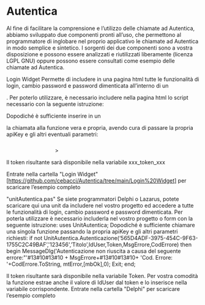 # Autentica

Al fine di facilitare la comprensione e l’utilizzo delle chiamate ad Autentica, abbiamo sviluppato due componenti pronti all’uso, che permettono al programmatore di inglobare nel proprio applicativo le chiamate ad Autentica in modo semplice e sintetico. I sorgenti dei due componenti sono a vostra disposizione e possono essere analizzati e riutilizzati liberamente (licenza LGPL GNU) oppure possono essere consultati come esempio delle chiamate ad Autentica.

Login Widget
Permette di includere in una pagina html tutte le funzionalità di login, cambio password e password dimenticata all’interno di un <div>. Per poterlo utilizzare, è necessario includere nella pagina html lo script necessario con la seguente istruzione:
<script src="https://ws-a.geninfo.it/rest/api/loginWidget"></script>
Dopodiché è sufficiente inserire in un <div> la chiamata alla funzione vera e propria, avendo cura di passare la propria apiKey e gli altri eventuali parametri:
<div style="width: 250px; height: fit-content; margin: 25px auto 0 auto;">
  <autentica-login apikey="565D4ADF-3975-454C-9F63-1755C2C49BAF" <!--logoSrc=""-->></autentica-login>
  <p id="benvenuto" hidden="true">Benvenuto</p>
</div>

Il token risultante sarà disponibile nella variabile xxx_token_xxx

Entrate nella cartella "Login Widget"[https://github.com/cebacci/Autentica/tree/main/Login%20Widget] per scaricare l’esempio completo

"unitAutentica.pas"
Se siete programmatori Delphi o Lazarus, potete scaricare qui una unit da includere nel vostro progetto ed accedere a tutte le funzionalità di login, cambio password e password dimenticata. Per poterla utilizzare è necessario includerla nel vostro progetto o form con la seguente istruzione:
uses UnitAutentica;
Dopodiché è sufficiente chiamare una singola funzione passando la propria apiKey e gli altri parametri richiesti:
  if not UnitAutentica.Autenticazione(‘565D4ADF-3975-454C-9F63-1755C2C49BAF’,'123456',’Titolo’,IdUser,Token,MsgErrore,CodErrore) then begin
    MessageDlg('Autenticazione non riuscita a causa del seguente errore:"'#13#10#13#10 +
                 MsgErrore+#13#10#13#10+
                 'Cod. Errore: '+CodErrore.ToString,
               mtError,[mbOk],0);
    Exit;
  end;

Il token risultante sarà disponibile nella variabile Token. Per vostra comodità la funzione estrae anche il valore di IdUser dal token e lo inserisce nella variabile corrispondente.
Entrate nella cartella "Delphi" per scaricare l’esempio completo
